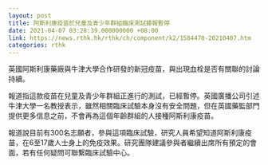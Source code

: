 ```yaml
---
layout: post
title: 阿斯利康疫苗於兒童及青少年群組臨床測試據報暫停
date: 2021-04-07 03:28:39.000000000 +08:00
link: https://news.rthk.hk/rthk/ch/component/k2/1584470-20210407.htm
categories: rthk
---
```


英國阿斯利康藥廠與牛津大學合作研發的新冠疫苗，與出現血栓是否有關聯的討論持續。

報道指這款疫苗在兒童及青少年群組正進行的測試，已經暫停。英國廣播公司引述牛津大學一名教授表示，雖然相關臨床試驗本身沒有安全問題，但在英國藥監部門提供更多信息之前，不會再為這個年齡群組的人接種阿斯利康疫苗。

報道說目前有300名志願者，參與這項臨床試驗，研究人員希望知道阿斯利康疫苗，在6至17歲人士身上的免疫效果。研究團隊建議參與者繼續出席所有預定的會面，若有任何疑問可聯繫臨床試驗中心。
